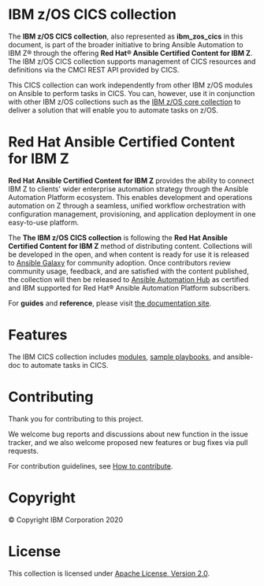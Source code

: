 IBM z/OS CICS collection
========================

The **IBM z/OS CICS collection**, also represented as **ibm\_zos\_cics**
in this document, is part of the broader initiative to bring Ansible Automation to IBM Z® through the offering **Red Hat® Ansible Certified Content for IBM Z**. The IBM z/OS CICS collection supports management of CICS resources and definitions via the CMCI REST API provided by CICS.

This CICS collection can work independently from other IBM z/OS modules on Ansible to perform tasks in CICS. You can, however, use it in conjunction with other IBM z/OS collections such as the 
[IBM z/OS core collection](https://github.com/ansible-collections/ibm_zos_core) 
to deliver a solution that will enable you to automate tasks on z/OS.


Red Hat Ansible Certified Content for IBM Z
===========================================

**Red Hat Ansible Certified Content for IBM Z** provides the ability to connect IBM Z to clients\' wider enterprise automation strategy through the Ansible Automation Platform ecosystem. This enables development and operations automation on Z through a seamless, unified workflow orchestration with configuration management, provisioning, and application deployment in one easy-to-use platform.

The **The IBM z/OS CICS collection** is following the **Red Hat Ansible Certified Content for IBM Z** method of distributing content. Collections will be developed in the open, and when content is ready for use it is released to [Ansible Galaxy](https://galaxy.ansible.com/search?keywords=zos_&order_by=-relevance&deprecated=false&type=collection&page=1) for community adoption. Once contributors review community usage, feedback, and are satisfied with the content published, the collection will then be released to [Ansible Automation Hub](https://www.ansible.com/products/automation-hub) as certified and IBM supported for Red Hat® Ansible Automation Platform subscribers. 

For **guides** and **reference**, please visit [the documentation site](https://ansible-collections.github.io/ibm_zos_cics/).

Features
================

The IBM CICS collection includes
[modules](https://github.com/ansible-collections/ibm_zos_cics/tree/master/plugins/modules/),
[sample playbooks](https://github.com/ansible-collections/ibm_zos_cics/tree/master/playbooks/),
and ansible-doc to automate tasks in CICS.

Contributing
============

Thank you for contributing to this project.

We welcome bug reports and discussions about new function in the issue tracker, and we also welcome proposed new features or bug fixes via pull requests.

For contribution guidelines, see [How to contribute](https://github.com/ansible-collections/ibm_zos_cics/tree/master/CONTRIBUTING.md).


Copyright
=========

© Copyright IBM Corporation 2020

License
=======

This collection is licensed under [Apache License, Version 2.0](https://opensource.org/licenses/Apache-2.0).




